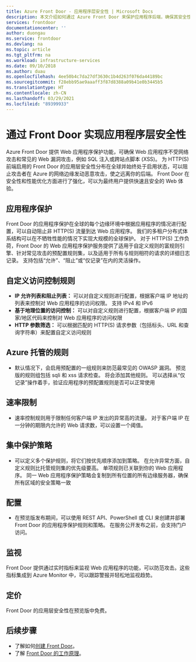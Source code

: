 ```yaml
---
title: Azure Front Door - 应用程序层安全性 | Microsoft Docs
description: 本文介绍如何通过 Azure Front Door 来保护应用程序后端，确保其安全性
services: frontdoor
documentationcenter: ''
author: duongau
ms.service: frontdoor
ms.devlang: na
ms.topic: article
ms.tgt_pltfrm: na
ms.workload: infrastructure-services
ms.date: 09/10/2018
ms.author: duau
ms.openlocfilehash: 4ee50b4c7da27df3630c1b4d263f076da44189bc
ms.sourcegitcommit: f28ebb95ae9aaaff3f87d8388a09b41e0b3445b5
ms.translationtype: HT
ms.contentlocale: zh-CN
ms.lasthandoff: 03/29/2021
ms.locfileid: "89399933"
---
```

# <a name="application-layer-security-with-front-door"></a>通过 Front Door 实现应用程序层安全性
Azure Front Door 提供 Web 应用程序保护功能，可确保 Web 应用程序不受网络攻击和常见的 Web 漏洞攻击，例如 SQL 注入或跨站点脚本 (XSS)。 为 HTTP(S) 前端启用的 Front Door 的应用层安全性分布在全球并始终处于启用状态，可以阻止攻击者在 Azure 的网络边缘发动恶意攻击，使之远离你的后端。 Front Door 在安全性和性能优化方面进行了强化，可以为最终用户提供快速且安全的 Web 体验。

## <a name="application-protection"></a>应用程序保护
Front Door 的应用程序保护在全球的每个边缘环境中根据应用程序的情况进行配置，可以自动阻止非 HTTP(S) 流量到达 Web 应用程序。 我们的多租户分布式体系结构可以在不牺牲性能的情况下实现大规模的全球保护。 对于 HTTP(S) 工作负荷，Front Door 的 Web 应用程序保护服务提供了适用于自定义规则的富规则引擎、针对常见攻击的预配置规则集，以及适用于所有与规则相符的请求的详细日志记录。 支持包括“允许”、“阻止”或“仅记录”在内的灵活操作。

## <a name="custom-access-control-rules"></a>自定义访问控制规则
- **IP 允许列表和阻止列表：** 可以对自定义规则进行配置，根据客户端 IP 地址的列表来控制对 Web 应用程序的访问权限。 支持 IPv4 和 IPv6
- **基于地理位置的访问控制：** 可以对自定义规则进行配置，根据客户端 IP 的国家/地区代码来控制对 Web 应用程序的访问权限
- **HTTP 参数筛选：** 可以根据匹配的 HTTP(S) 请求参数（包括标头、URL 和查询字符串）来配置自定义访问规则

## <a name="azure-managed-rules"></a>Azure 托管的规则
- 默认情况下，会启用预配置的一组规则来防范最常见的 OWASP 漏洞。 预览版的规则组包括 sqli 和 xss 请求检查。 将会添加其他规则。 可以选择从“仅记录”操作着手，验证应用程序的预配置规则是否可以正常使用 

## <a name="rate-limiting"></a>速率限制
- 速率控制规则用于限制任何客户端 IP 发出的异常高的流量。  对于客户端 IP 在一分钟的期限内允许的 Web 请求数，可以设置一个阈值。

## <a name="centralized-protection-policy"></a>集中保护策略
- 可以定义多个保护规则，将它们按优先顺序添加到策略。 在允许异常方面，自定义规则比托管规则集的优先级要高。 单项规则已关联到你的 Web 应用程序。  同一 Web 应用程序保护策略会复制到所有位置的所有边缘服务器，确保所有区域的安全策略一致

## <a name="configuration"></a>配置
- 在预览版发布期间，可以使用 REST API、PowerShell 或 CLI 来创建并部署 Front Door 的应用程序保护规则和策略。 在服务公开发布之前，会支持门户访问。 


## <a name="monitoring"></a>监视
Front Door 提供通过实时指标来监视 Web 应用程序的功能，可以防范攻击。这些指标集成到 Azure Monitor 中，可以跟踪警报并轻松地监视趋势。

## <a name="pricing"></a>定价
Front Door 的应用层安全性在预览版中免费。


## <a name="next-steps"></a>后续步骤

- 了解如何[创建 Front Door](quickstart-create-front-door.md)。
- 了解 [Front Door 的工作原理](front-door-routing-architecture.md)。
